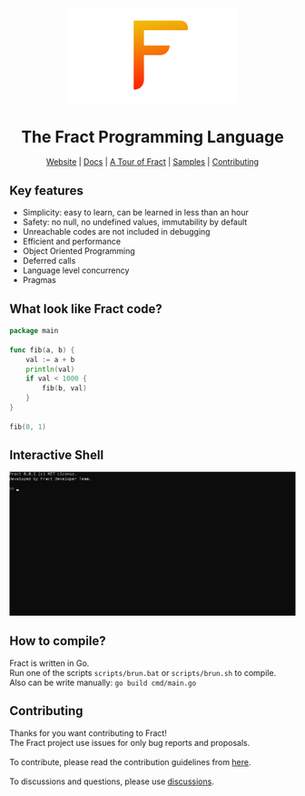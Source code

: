 <div align="center">
<p>
    <img width="300" src="https://raw.githubusercontent.com/fract-lang/resources/main/logo/fract.svg?sanitize=true">
</p>
<h1>The Fract Programming Language</h1>

[Website](https://fract-lang.github.io/website/) |
[Docs](https://fract-lang.github.io/website/pages/docs/docs.html) |
[A Tour of Fract](https://fract-lang.github.io/website/pages/tour.html) |
[Samples](https://fract-lang.github.io/website/pages/samples.html) |
[Contributing](#contributing)

</div>

## Key features
+ Simplicity: easy to learn, can be learned in less than an hour
+ Safety: no null, no undefined values, immutability by default
+ Unreachable codes are not included in debugging
+ Efficient and performance
+ Object Oriented Programming
+ Deferred calls
+ Language level concurrency
+ Pragmas

## What look like Fract code?

```go
package main

func fib(a, b) {
    val := a + b
    println(val)
    if val < 1000 {
        fib(b, val)
    }
}

fib(0, 1)
```

## Interactive Shell
<img src="https://github.com/fract-lang/resources/blob/main/preview/fract_cli.gif?raw=true">

## How to compile?
Fract is written in Go. <br>
Run one of the scripts ``scripts/brun.bat`` or ``scripts/brun.sh`` to compile. <br>
Also can be write manually: ``go build cmd/main.go``

<h2 id="contributing">Contributing</h2>
Thanks for you want contributing to Fract!
<br>
The Fract project use issues for only bug reports and proposals.
<br><br>
To contribute, please read the contribution guidelines from <a href="https://fract-lang.github.io/website/pages/contributor_guide.html">here</a>.
<br><br>
To discussions and questions, please use <a href="https://github.com/fract-lang/fract/discussions">discussions</a>.
